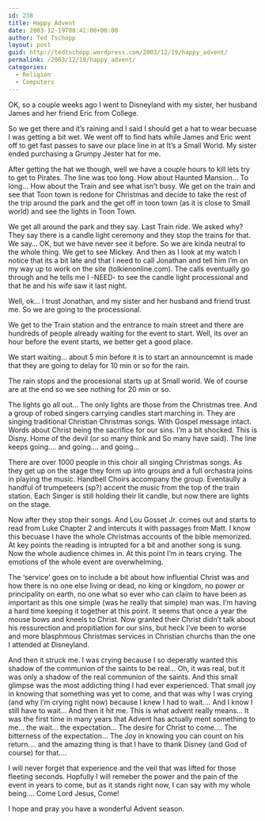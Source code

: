 ```yaml
---
id: 238
title: Happy Advent
date: 2003-12-19T08:41:00+00:00
author: Ted Tschopp
layout: post
guid: http://tedtschopp.wordpress.com/2003/12/19/happy_advent/
permalink: /2003/12/19/happy_advent/
categories:
  - Religion
  - Computers
---
```

OK, so a couple weeks ago I went to Disneyland with my sister, her husband James and her friend Eric from College.

So we get there and it&#8217;s raining and I said I should get a hat to wear becuase I was getting a bit wet. We went off to find hats while James and Eric went off to get fast passes to save our place line in at It&#8217;s a Small World. My sister ended purchasing a Grumpy Jester hat for me.

After getting the hat we though, well we have a couple hours to kill lets try to get to Pirates. The line was too long. How about Haunted Mansion&#8230; To long&#8230; How about the Train and see what isn&#8217;t busy. We get on the train and see that Toon town is redone for Christmas and decide to take the rest of the trip around the park and the get off in toon town (as it is close to Small world) and see the lights in Toon Town.

We get all around the park and they say. Last Train ride. We asked why? They say there is a candle light ceremony and they stop the trains for that. We say&#8230; OK, but we have never see it before. So we are kinda neutral to the whole thing. We get to see Mickey. And then as I look at my watch I notice that its a bit late and that I need to call Jonathan and tell him I&#8217;m on my way up to work on the site (tolkienonline.com). The calls eventually go through and he tells me I -NEED- to see the candle light processional and that he and his wife saw it last night.

Well, ok&#8230; I trust Jonathan, and my sister and her husband and friend trust me. So we are going to the processional.

We get to the Train station and the entrance to main street and there are hundreds of people already waiting for the event to start. Well, its over an hour before the event starts, we better get a good place.

We start waiting&#8230; about 5 min before it is to start an announcemnt is made that they are going to delay for 10 min or so for the rain.

The rain stops and the procesional starts up at Small world. We of course are at the end so we see nothing for 20 min or so.

The lights go all out&#8230; The only lights are those from the Christmas tree. And a group of robed singers carrying candles start marching in. They are singing traditional Christian Christmas songs. With Gospel message intact. Words about Christ being the sacrifice for our sins. I&#8217;m a bit shocked. This is Disny. Home of the devil (or so many think and So many have said). The line keeps going&#8230;. and going&#8230;. and going&#8230;

There are over 1000 people in this choir all singing Christmas songs. As they get up on the stage they form up into groups and a full orchastra joins in playing the music. Handbell Choirs accompany the group. Eventaully a handful of trumpeteers (sp?) accent the music from the top of the train station. Each Singer is still holding their lit candle, but now there are lights on the stage. 

Now after they stop their songs. And Lou Gosset Jr. comes out and starts to read from Luke Chapter 2 and intercuts it with passages from Matt. I know this becuase I have the whole Christmas accounts of the bible memorized. At key points the reading is intrupted for a bit and another song is sung. Now the whole audience chimes in. At this point I&#8217;m in tears crying. The emotions of the whole event are overwhelming. 

The &#8216;service&#8217; goes on to include a bit about how influential Christ was and how there is no one else living or dead, no king or kingdom, no power or principality on earth, no one what so ever who can claim to have been as important as this one simple (was he really that simple) man was. I&#8217;m having a hard time keeping it together at this point. It seems that once a year the mouse bows and kneels to Christ. Now granted their Christ didn&#8217;t talk about his ressurection and propitiation for our sins, but heck I&#8217;ve been to worse and more blasphmous Christmas services in Christian churchs than the one I attended at Disneyland. 

And then it struck me. I was crying because I so deperatly wanted this shadow of the communion of the saints to be real&#8230; Oh, it was real, but it was only a shadow of the real communion of the saints. And this small glimpse was the most addicting thing I had ever experienced. That small joy in knowing that something was yet to come, and that was why I was crying (and why I&#8217;m crying right now) because I knew I had to wait&#8230;. And I know I still have to wait&#8230; And then it hit me. This is what advent really means&#8230; It was the first time in many years that Advent has actually ment something to me&#8230; the wait&#8230; the expectation&#8230; The desire for Christ to come&#8230;. The bitterness of the expectation&#8230; The Joy in knowing you can count on his return&#8230;. and the amazing thing is that I have to thank Disney (and God of course) for that&#8230;. 

I will never forget that experience and the veil that was lifted for those fleeting seconds. Hopfully I will remeber the power and the pain of the event in years to come, but as it stands right now, I can say with my whole being&#8230;. Come Lord Jesus, Come! 

I hope and pray you have a wonderful Advent season.